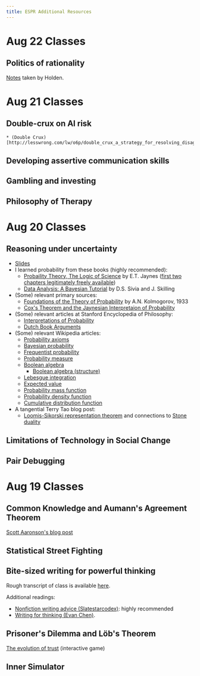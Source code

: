 ```yaml
---
title: ESPR Additional Resources
---
```


# Aug 22 Classes

## Politics of rationality

[Notes](https://workflowy.com/s/BeBJ.RQeeAwU3my) taken by Holden.

# Aug 21 Classes

## Double-crux on AI risk
    * (Double Crux)[http://lesswrong.com/lw/o6p/double_crux_a_strategy_for_resolving_disagreement/]

## Developing assertive communication skills

## Gambling and investing

## Philosophy of Therapy

# Aug 20 Classes 

## Reasoning under uncertainty

* [Slides](/ruu.pdf)
* I learned probability from these books (highly recommended):
    - [Probaility Theory, The Logic of Science](https://en.wikipedia.org/wiki/Special:BookSources/0-521-59271-2) by E.T. Jaynes ([first two chapters legitimately freely available](http://bayes.wustl.edu/etj/prob/book.pdf))
    - [Data Analysis: A Bayesian Tutorial](https://en.wikipedia.org/wiki/Special:BookSources?isbn=978-0198568322) by D.S. Sivia and J. Skilling
* (Some) relevant primary sources:
    - [Foundations of the Theory of Probability](https://pdfs.semanticscholar.org/c3e1/51f71168a5f348bdebfde11752ca603fa6d0.pdf) by A.N. Kolmogorov, 1933
    - [Cox's Theorem and the Jaynesian Interpretaion of Probability](https://arxiv.org/pdf/1507.06597.pdf)
* (Some) relevant articles at Stanford Encyclopedia of Philosophy:
    - [Interpretations of Probability](https://plato.stanford.edu/entries/probability-interpret/)
    - [Dutch Book Arguments](https://plato.stanford.edu/entries/dutch-book/)
* (Some) relevant Wikipedia articles:
    - [Probability axioms](https://en.wikipedia.org/wiki/Probability_axioms)
    - [Bayesian probability](https://en.wikipedia.org/wiki/Bayesian_probability)
    - [Frequentist probability](https://en.wikipedia.org/wiki/Frequentist_probability#Definition)
    - [Probability measure](https://en.wikipedia.org/wiki/Probability_measure)
    - [Boolean algebra](https://en.wikipedia.org/wiki/Boolean_algebra)
        - [Boolean algebra (structure)](https://en.wikipedia.org/wiki/Boolean_algebra_(structure))
    - [Lebesgue integration](https://en.wikipedia.org/wiki/Lebesgue_integration#Measure_theory)
    - [Expected value](https://en.wikipedia.org/wiki/Expected_value#General_case)
    - [Probability mass function](https://en.wikipedia.org/wiki/Probability_mass_function)
    - [Probability density function](https://en.wikipedia.org/wiki/Probability_density_function#Formal_definition)
    - [Cumulative distribution function](https://en.wikipedia.org/wiki/Cumulative_distribution_function#Definition)
* A tangential Terry Tao blog post:
    - [Loomis-Sikorski representation theorem](https://terrytao.wordpress.com/2009/01/12/245b-notes-1-the-stone-and-loomis-sikorski-representation-theorems-optional/) and connections to [Stone duality](https://en.wikipedia.org/wiki/Stone_duality)

## Limitations of Technology in Social Change

## Pair Debugging

# Aug 19 Classes

## Common Knowledge and Aumann's Agreement Theorem

[Scott Aaronson's blog post](http://www.scottaaronson.com/blog/?p=2410)

## Statistical Street Fighting

## Bite-sized writing for powerful thinking

Rough transcript of class is available [here](http://holdenlee.github.io/Bite-sized%20writing%20for%20powerful%20thinking.html). 

Additional readings:

* [Nonfiction writing advice (Slatestarcodex)](http://slatestarcodex.com/2016/02/20/writing-advice/): highly recommended
* [Writing for thinking (Evan Chen)](https://usamo.wordpress.com/2015/03/14/writing/).

## Prisoner's Dilemma and Löb's Theorem

[The evolution of trust](http://ncase.me/trust/) (interactive game)

## Inner Simulator
